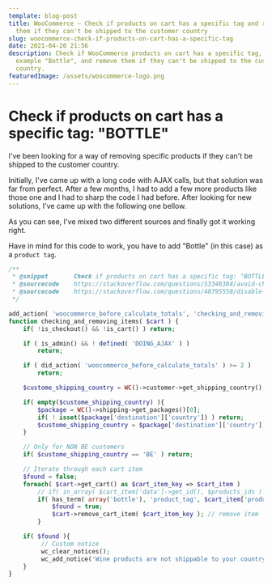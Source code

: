 ```yaml
---
template: blog-post
title: WooCommerce — Check if products on cart has a specific tag and remove
  them if they can't be shipped to the customer country
slug: woocommerce-check-if-products-on-cart-has-a-specific-tag
date: 2021-04-20 21:56
description: Check if WooCommerce products on cart has a specific tag, for
  example "Bottle", and remove them if they can't be shipped to the customer
  country.
featuredImage: /assets/woocommerce-logo.png
---
```

# Check if products on cart has a specific tag: "BOTTLE"

I've been looking for a way of removing specific products if they can't be shipped to the customer country. 

Initially, I've came up with a long code with AJAX calls, but that solution was far from perfect. After a few months, I had to add a few more products like those one and I had to sharp the code I had before. After looking for new solutions, I've came up with the following one bellow. 

As you can see, I've mixed two different sources and finally got it working right.

Have in mind for this code to work, you have to add "Bottle" (in this case) as a `product tag`. 
 

```php
/**
 * @snippet       Check if products on cart has a specific tag: "BOTTLE"
 * @sourcecode    https://stackoverflow.com/questions/53346384/avoid-checkout-for-specific-products-on-specific-country-in-woocommerce
 * @sourcecode    https://stackoverflow.com/questions/48795558/disable-shipping-for-specific-products-based-on-country-in-woocommerce
 */

add_action( 'woocommerce_before_calculate_totals', 'checking_and_removing_items', 10, 1 );
function checking_and_removing_items( $cart ) {
	if( !is_checkout() && !is_cart() ) return;

    if ( is_admin() && ! defined( 'DOING_AJAX' ) )
        return;

    if ( did_action( 'woocommerce_before_calculate_totals' ) >= 2 )
        return;

    $custome_shipping_country = WC()->customer->get_shipping_country();

    if( empty($custome_shipping_country) ){
        $package = WC()->shipping->get_packages()[0];
        if( ! isset($package['destination']['country']) ) return;
        $custome_shipping_country = $package['destination']['country'];
    }

    // Only for NON BE customers
    if( $custome_shipping_country == 'BE' ) return;

    // Iterate through each cart item
    $found = false;
    foreach( $cart->get_cart() as $cart_item_key => $cart_item )
        // if( in_array( $cart_item['data']->get_id(), $products_ids ) ){
		if( has_term( array('bottle'), 'product_tag', $cart_item['product_id'] ) ) {
            $found = true;
            $cart->remove_cart_item( $cart_item_key ); // remove item
        }

    if( $found ){
         // Custom notice
         wc_clear_notices();
         wc_add_notice('Wine products are not shippable to your country and have been removed', 'error');
    }
}
```

